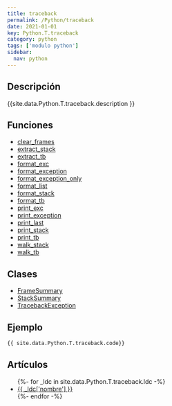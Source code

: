 ```yaml
---
title: traceback
permalink: /Python/traceback
date: 2021-01-01
key: Python.T.traceback
category: python
tags: ['modulo python']
sidebar: 
  nav: python
---
```


## Descripción
{{site.data.Python.T.traceback.description }}

## Funciones
* [clear_frames](/Python/traceback/clear_frames/)
* [extract_stack](/Python/traceback/extract_stack/)
* [extract_tb](/Python/traceback/extract_tb/)
* [format_exc](/Python/traceback/format_exc/)
* [format_exception](/Python/traceback/format_exception/)
* [format_exception_only](/Python/traceback/format_exception_only/)
* [format_list](/Python/traceback/format_list/)
* [format_stack](/Python/traceback/format_stack/)
* [format_tb](/Python/traceback/format_tb/)
* [print_exc](/Python/traceback/print_exc/)
* [print_exception](/Python/traceback/print_exception/)
* [print_last](/Python/traceback/print_last/)
* [print_stack](/Python/traceback/print_stack/)
* [print_tb](/Python/traceback/print_tb/)
* [walk_stack](/Python/traceback/walk_stack/)
* [walk_tb](/Python/traceback/walk_tb/)

## Clases
* [FrameSummary](/Python/traceback/FrameSummary/)
* [StackSummary](/Python/traceback/StackSummary/)
* [TracebackException](/Python/traceback/TracebackException/)

## Ejemplo
~~~python
{{ site.data.Python.T.traceback.code}}
~~~

## Artículos
<ul>
{%- for _ldc in site.data.Python.T.traceback.ldc -%}
   <li>
       <a href="{{_ldc['url'] }}">{{ _ldc['nombre'] }}</a>
   </li>
{%- endfor -%}
</ul>
